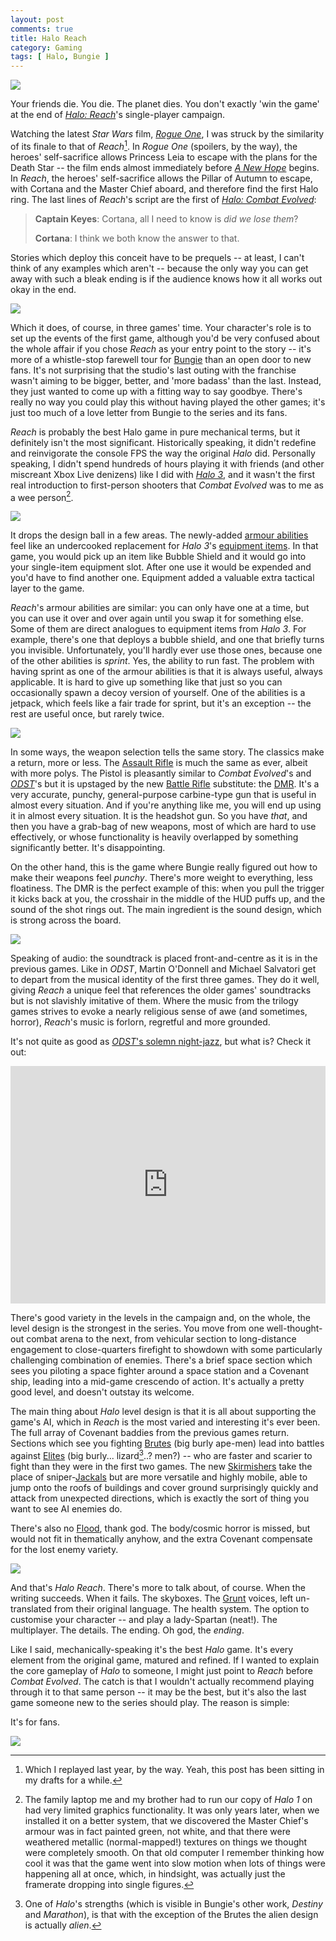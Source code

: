 ```yaml
---
layout: post
comments: true
title: Halo Reach
category: Gaming
tags: [ Halo, Bungie ]
---
```


![](/images/halo-reach/Reach_TotS_HogCharge.jpg)

Your friends die. You die. The planet dies. You don't exactly 'win the game' at the end of [*Halo: Reach*](https://en.wikipedia.org/wiki/Halo:_Reach)'s single-player campaign.

Watching the latest *Star Wars* film, [*Rogue One*](https://en.wikipedia.org/wiki/Rogue_One), I was struck by the similarity of its finale to that of *Reach*[^1]. In *Rogue One* (spoilers, by the way), the heroes' self-sacrifice allows Princess Leia to escape with the plans for the Death Star -- the film ends almost immediately before [*A New Hope*](https://en.wikipedia.org/wiki/Star_Wars_(film)) begins. In *Reach*, the heroes' self-sacrifice allows the Pillar of Autumn to escape, with Cortana and the Master Chief aboard, and therefore find the first Halo ring. The last lines of *Reach*'s script are the first of [*Halo: Combat Evolved*](https://en.wikipedia.org/wiki/Halo:_Combat_Evolved):

> **Captain Keyes**: Cortana, all I need to know is *did we lose them*?
>
> **Cortana**: I think we both know the answer to that.

Stories which deploy this conceit have to be prequels -- at least, I can't think of any examples which aren't -- because the only way you can get away with such a bleak ending is if the audience knows how it all works out okay in the end.

![](/images/halo-reach/Reach_TotS_FP01.jpg)

Which it does, of course, in three games' time. Your character's role is to set up the events of the first game, although you'd be very confused about the whole affair if you chose *Reach* as your entry point to the story -- it's more of a whistle-stop farewell tour for [Bungie](https://en.wikipedia.org/wiki/Bungie) than an open door to new fans. It's not surprising that the studio's last outing with the franchise wasn't aiming to be bigger, better, and 'more badass' than the last. Instead, they just wanted to come up with a fitting way to say goodbye. There's really no way you could play this without having played the other games; it's just too much of a love letter from Bungie to the series and its fans.

*Reach* is probably the best Halo game in pure mechanical terms, but it definitely isn't the most significant. Historically speaking, it didn't redefine and reinvigorate the console FPS the way the original *Halo* did. Personally speaking, I didn't spend hundreds of hours playing it with friends (and other miscreant Xbox Live denizens) like I did with [*Halo 3*](https://en.wikipedia.org/wiki/Halo_3), and it wasn't the first real introduction to first-person shooters that *Combat Evolved* was to me as a wee person[^2].

![](/images/halo-reach/Reach_LnoS_Sabre.jpg)

It drops the design ball in a few areas. The newly-added [armour abilities](http://halo.wikia.com/wiki/Armor_Ability) feel like an undercooked replacement for *Halo 3*'s [equipment items](http://halo.wikia.com/wiki/Equipment). In that game, you would pick up an item like Bubble Shield and it would go into your single-item equipment slot. After one use it would be expended and you'd have to find another one. Equipment added a valuable extra tactical layer to the game.

*Reach*'s armour abilities are similar: you can only have one at a time, but you can use it over and over again until you swap it for something else. Some of them are direct analogues to equipment items from *Halo 3*. For example, there's one that deploys a bubble shield, and one that briefly turns you invisible. Unfortunately, you'll hardly ever use those ones, because one of the other abilities is *sprint*. Yes, the ability to run fast. The problem with having sprint as one of the armour abilities is that it is always useful, always applicable. It is hard to give up something like that just so you can occasionally spawn a decoy version of yourself. One of the abilities is a jetpack, which feels like a fair trade for sprint, but it's an exception -- the rest are useful once, but rarely twice.

![](/images/halo-reach/ReachCampaign_m30_Env02.jpg)

In some ways, the weapon selection tells the same story. The classics make a return, more or less. The [Assault Rifle](https://www.halopedia.org/MA37_assault_rifle) is much the same as ever, albeit with more polys. The Pistol is pleasantly similar to *Combat Evolved*'s and [*ODST*](https://en.wikipedia.org/wiki/Halo_3:_ODST)'s but it is upstaged by the new [Battle Rifle](https://www.halopedia.org/Battle_rifle) substitute: the [DMR](https://www.halopedia.org/M392_DMR). It's a very accurate, punchy, general-purpose carbine-type gun that is useful in almost every situation. And if you're anything like me, you will end up using it in almost every situation. It is the headshot gun. So you have *that*, and then you have a grab-bag of new weapons, most of which are hard to use effectively, or whose functionality is heavily overlapped by something significantly better. It's disappointing.

On the other hand, this is the game where Bungie really figured out how to make their weapons feel *punchy*. There's more weight to everything, less floatiness. The DMR is the perfect example of this: when you pull the trigger it kicks back at you, the crosshair in the middle of the HUD puffs up, and the sound of the shot rings out. The main ingredient is the sound design, which is strong across the board.

![](/images/halo-reach/Reach-m10_1stperson.jpg)

Speaking of audio: the soundtrack is placed front-and-centre as it is in the previous games. Like in *ODST*, Martin O'Donnell and Michael Salvatori get to depart from the musical identity of the first three games. They do it well, giving *Reach* a unique feel that references the older games' soundtracks but is not slavishly imitative of them. Where the music from the trilogy games strives to evoke a nearly religious sense of awe (and sometimes, horror), *Reach*'s music is forlorn, regretful and more grounded.

It's not quite as good as [*ODST*'s solemn night-jazz](https://www.youtube.com/watch?v=a33iI6xfld0), but what is? Check it out:

<iframe width="100%" height="380" src="https://www.youtube.com/embed/53_CUSmf8fQ" frameborder="0" allowfullscreen></iframe>

There's good variety in the levels in the campaign and, on the whole, the level design is the strongest in the series. You move from one well-thought-out combat arena to the next, from vehicular section to long-distance engagement to close-quarters firefight to showdown with some particularly challenging combination of enemies. There's a brief space section which sees you piloting a space fighter around a space station and a Covenant ship, leading into a mid-game crescendo of action. It's actually a pretty good level, and doesn't outstay its welcome.

The main thing about *Halo* level design is that it is all about supporting the game's AI, which in *Reach* is the most varied and interesting it's ever been. The full array of Covenant baddies from the previous games return. Sections which see you fighting [Brutes](http://halo.wikia.com/wiki/Jiralhanae) (big burly ape-men) lead into battles against [Elites](http://halo.wikia.com/wiki/Sangheili) (big burly... lizard[^3]..? men?) -- who are faster and scarier to fight than they were in the first two games. The new [Skirmishers](http://halo.wikia.com/wiki/T%27vaoan) take the place of sniper-[Jackals](http://halo.wikia.com/wiki/Kig-Yar) but are more versatile and highly mobile, able to jump onto the roofs of buildings and cover ground surprisingly quickly and attack from unexpected directions, which is exactly the sort of thing you want to see AI enemies do.

There's also no [Flood](https://www.halopedia.org/Flood), thank god. The body/cosmic horror is missed, but would not fit in thematically anyhow, and the extra Covenant compensate for the lost enemy variety.

![](/images/halo-reach/Reach_TotS_Gunning.jpg)

And that's *Halo Reach*. There's more to talk about, of course. When the writing succeeds. When it fails. The skyboxes. The [Grunt](http://halo.wikia.com/wiki/Unggoy) voices, left un-translated from their original language. The health system. The option to customise your character -- and play a lady-Spartan (neat!). The multiplayer. The details. The ending. Oh god, the *ending*.

Like I said, mechanically-speaking it's the best *Halo* game. It's every element from the original game, matured and refined. If I wanted to explain the core gameplay of *Halo* to someone, I might just point to *Reach* before *Combat Evolved*. The catch is that I wouldn't actually recommend playing through it to that same person -- it may be the best, but it's also the last game someone new to the series should play. The reason is simple:

It's for fans.

![](/images/halo-reach/Reach_Nightfall_Cinematic.jpg)

[^1]: Which I replayed last year, by the way. Yeah, this post has been sitting in my drafts for a while.

[^2]: The family laptop me and my brother had to run our copy of *Halo 1* on had very limited graphics functionality. It was only years later, when we installed it on a better system, that we discovered the Master Chief's armour was in fact painted green, not white, and that there were weathered metallic (normal-mapped!) textures on things we thought were completely smooth. On that old computer I remember thinking how cool it was that the game went into slow motion when lots of things were happening all at once, which, in hindsight, was actually just the framerate dropping into single figures.

[^3]: One of *Halo*'s strengths (which is visible in Bungie's other work, *Destiny* and *Marathon*), is that with the exception of the Brutes the alien design is actually *alien*.

